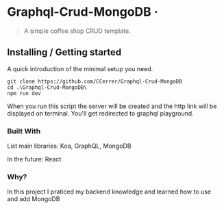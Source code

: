 # Graphql-Crud-MongoDB &middot;
> A simple coffee shop CRUD template.

## Installing / Getting started

A quick introduction of the minimal setup you need.

```shell
git clone https://github.com/CCerrer/Graphql-Crud-MongoDB
cd .\Graphql-Crud-MongoDB\
npm run dev
```

When you run this script the server will be created and the http link will be displayed on terminal.
You'll get redirected to graphql playground.

### Built With
List main libraries:
Koa, GraphQL, MongoDB

In the future: React


### Why?

In this project I praticed my backend knowledge and learned how to use and add MongoDB


